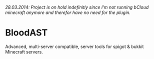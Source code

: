 *28.03.2014: Project is on hold indefinitly since I'm not running bCloud minecraft anymore and therefor have no need for the plugin.*

BloodAST
========

Advanced, multi-server compatible, server tools for spigot &amp; bukkit Minecraft servers.
